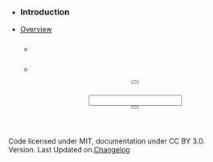 <!DOCTYPE html>
<html lang="en" ng-app="mural" class="no-js mural menu__opened">
  <head>
    <meta charset="utf-8">
    <meta http-equiv="X-UA-Compatible" content="IE=edge,chrome=1">
    <title ng-bind="'Mural - ' + section">Mural</title>
    <meta name="description" content="">
    <meta name="viewport" content="width=device-width, initial-scale=1, maximum-scale=1, user-scalable=no">
    <link rel="stylesheet" href="//maxcdn.bootstrapcdn.com/bootstrap/3.3.1/css/bootstrap.min.css">
    <link rel="stylesheet" href="_assets/bower_components/font-awesome/css/font-awesome.css">
    <link rel="stylesheet" href="_assets/bower_components/prism/themes/prism.css">
    <link href="http://fonts.googleapis.com/css?family=Open+Sans:300italic,400italic,600italic,700italic,400,300,600,700" rel="stylesheet">
    <!-- Your CSS File-->
    <link rel="stylesheet" href="_assets/css/main.css">
    <!-- / Your CSS File-->
  </head>
  <body>
    <div id="wrapper">
      <nav id="sidebar-wrapper">
        <ul class="nav sidebar-nav">
          <li class="nav sidebar-brand">
            <h3>Introduction</h3>
          </li>
          <li ng-class="{active: section=='Overview'}" class="nav"><a href="#!/">Overview</a>
            <div ng-repeat="style in styles">
              <ul class="nav">
                <li class="nav">
                  <h3 once-text="style.name"></h3>
                </li>
                <li ng-repeat="element in style.data" ng-class="{'active': element.slug == sectionSlug}" once-show="element.children.length" class="nav"><a once-href="'#!/'+style.slug+'/'+element.slug" once-text="element.name"></a></li>
              </ul>
            </div>
          </li>
        </ul>
      </nav>
      <!-- Content-->
      <div class="page-content-wrapper">
        <!-- / Menu-->
        <header ng-controller="headerController" class="navbar navbar-top">
          <div class="navbar-header">
            <button ng-click="toggleMenu($event)" class="navbar-nav btn btn-unstyled btn-toggle"><em class="fa fa-bars"></em></button>
            <h3 ng-bind="section" class="navbar-brand"></h3>
          </div>
          <div class="navbar-form navbar-right">
            <div class="input-group">
              <input type="text" ng-model="selected" typeahead="pattern.url as pattern.value for pattern in globalPatterns | filter:$viewValue | limitTo:8" name="section" class="form-control">
              <div action="" class="input-group-btn">
                <button class="btn btn-default"><em class="fa fa-search fa-lg"></em></button>
              </div>
            </div>
          </div>
        </header>
        <div ng-view></div>
        <footer>
          <p>Code licensed under MIT, documentation under CC BY 3.0. <br>Version<span tapestry-version></span>. Last Updated on<span last-updated></span>.<a href="#!/changelog">Changelog</a></p>
        </footer>
      </div>
    </div>
    <!-- jQuery-->
    <!-- script(src="http://cdnjs.cloudflare.com/ajax/libs/jquery/2.0.0/jquery.min.js")-->
    <script src="_assets/bower_components/jquery/jquery.js"></script>
    <!-- jQuery-->
    <!-- Parsers-->
    <script src="_assets/bower_components/js-yaml/js-yaml.js"></script>
    <script src="_assets/bower_components/marked/lib/marked.js"></script>
    <!-- PrismJS code highlighter-->
    <script src="_assets/bower_components/prism/prism.js"></script>
    <!-- Patterns-->
    <script src="_assets/bower_components/angular/angular.min.js"></script>
    <script src="_assets/bower_components/angular-route/angular-route.min.js"></script>
    <script src="_assets/bower_components/angular-once/once.js"></script>
    <script src="components/mural_app/controllers.js"></script>
    <script src="components/mural_app/directives.js"></script>
    <script src="components/mural_app/filters.js"></script>
    <script src="components/mural_app/services.js"></script>
    <script src="components/mural_app/app.js"></script>
    <!-- / Patterns-->
    <!-- Autocomplete-->
    <script src="_assets/bower_components/angular-bootstrap/ui-bootstrap-tpls.js"></script>
    <!-- Autocomplete-->
  </body>
</html>